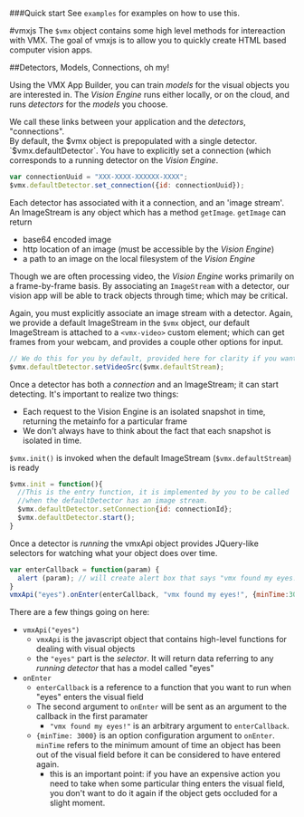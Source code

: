 ###Quick start
See `examples` for examples on how to use this.



#vmxjs
The `$vmx` object contains some high level methods for intereaction with VMX.  The goal of vmxjs is to allow you to quickly create HTML based computer vision apps.

##Detectors, Models, Connections, oh my!

Using the VMX App Builder, you can train *models* for the visual objects you are interested in.  The *Vision Engine* runs either locally, or on the cloud, and runs *detectors* for the *models* you choose.  

We call these links between your application and the *detectors*, "connections".  
By default, the $vmx object is prepopulated with a single detector.  `$vmx.defaultDetector`.  You have to explicitly set a connection (which corresponds to a running detector on the *Vision Engine*.  

```javascript
var connectionUuid = "XXX-XXXX-XXXXXX-XXXX";
$vmx.defaultDetector.set_connection({id: connectionUuid}); 
```

Each detector has associated with it a connection, and an 'image stream'.  An ImageStream is any object which has a method `getImage`.  `getImage` can return 

 - base64 encoded image
 - http location of an image (must be accessible by the *Vision Engine*)
 - a path to an image on the local filesystem of the *Vision Engine*


Though we are often processing video, the *Vision Engine* works primarily on a frame-by-frame basis. By associating an `ImageStream` with a detector, our vision app will be able to track objects through time; which may be critical.

Again, you must explicitly associate an image stream with a detector.  Again, we provide a default ImageStream in the `$vmx` object, our default ImageStream is attached to a `<vmx-video>` custom element; which can get frames from your webcam, and provides a couple other options for input.

```javascript
// We do this for you by default, provided here for clarity if you wanted to use something other than defaultStream
$vmx.defaultDetector.setVideoSrc($vmx.defaultStream);
```

Once a detector has both a *connection* and an ImageStream; it can start detecting.  It's important to realize two things:

- Each request to the Vision Engine is an isolated snapshot in time, returning the metainfo for a particular frame
- We don't always have to think about the fact that each snapshot is isolated in time.

`$vmx.init()` is invoked when the default ImageStream (`$vmx.defaultStream`) is ready

```javascript
$vmx.init = function(){
  //This is the entry function, it is implemented by you to be called
  //when the defaultDetector has an image stream.
  $vmx.defaultDetector.setConnection{id: connectionId};
  $vmx.defaultDetector.start();
}
```

Once a detector is *running* the vmxApi object provides JQuery-like selectors for watching what your object does over time.

```javascript
var enterCallback = function(param) {
  alert (param); // will create alert box that says "vmx found my eyes!"
}
vmxApi("eyes").onEnter(enterCallback, "vmx found my eyes!", {minTime:3000});
```

There are a few things going on here:

- `vmxApi("eyes")`
  - `vmxApi` is the javascript object that contains high-level functions for dealing with visual objects
  - the `"eyes"` part is the *selector*.  It will return data referring to any *running detector* that has a model called "eyes"
- `onEnter`
  - `enterCallback` is a reference to a function that you want to run when "eyes" enters the visual field
  - The second argument to `onEnter` will be sent as an argument to the callback in the first paramater
    - `"vmx found my eyes!"` is an arbitrary argument to `enterCallback`. 
  - `{minTime: 3000}` is an option configuration argument to `onEnter`.  `minTime` refers to the minimum amount of time an object has been out of the visual field before it can be considered to have entered again.
    - this is an important point: if you have an expensive action you need to take when some particular thing enters the visual field, you don't want to do it again if the object gets occluded for a slight moment.
